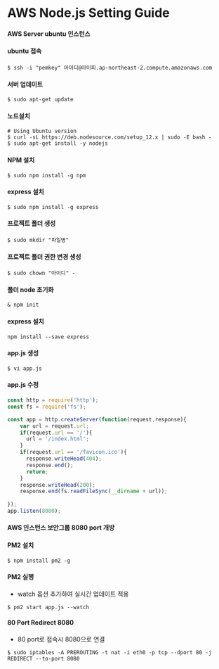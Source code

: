# AWS Node.js Setting Guide

#### AWS Server ubuntu 인스턴스
#### ubuntu 접속
```text
$ ssh -i "pemkey" 아이디@아이피.ap-northeast-2.compute.amazonaws.com
```
#### 서버 업데이트
```text
$ sudo apt-get update
```

#### 노드설치
``` text
# Using Ubuntu version
$ curl -sL https://deb.nodesource.com/setup_12.x | sudo -E bash -
$ sudo apt-get install -y nodejs
```

#### NPM 설치
```text
$ sudo npm install -g npm
```

#### express 설치
```text
$ sudo npm install -g express
```

#### 프로젝트 폴더 생성
```text
$ sudo mkdir "파일명"
```

#### 프로젝트 폴더 권한 변경 생성
```text
$ sudo chown "아이디" -
```

#### 폴더 node 초기화
```text
& npm init
```

#### express 설치
```text
npm install --save express
```
#### app.js 생성
```text
$ vi app.js
```

#### app.js 수정
```javascript
const http = require('http');
const fs = require('fs');

const app = http.createServer(function(request,response){
    var url = request.url;
    if(request.url == '/'){
      url = '/index.html';
    }
    if(request.url == '/favicon.ico'){
      response.writeHead(404);
      response.end();
      return;
    }
    response.writeHead(200);
    response.end(fs.readFileSync(__dirname + url));
 
});
app.listen(8080);
```

#### AWS 인스턴스 보안그룹 8080 port 개방

#### PM2 설치
```text
$ npm install pm2 -g
```

#### PM2 실행
* watch 옵션 추가하여 실시간 업데이트 적용
```text
$ pm2 start app.js --watch
```

#### 80 Port Redirect 8080
* 80 port로 접속시 8080으로 연결
```
$ sudo iptables -A PREROUTING -t nat -i eth0 -p tcp --dport 80 -j REDIRECT --to-port 8080
```